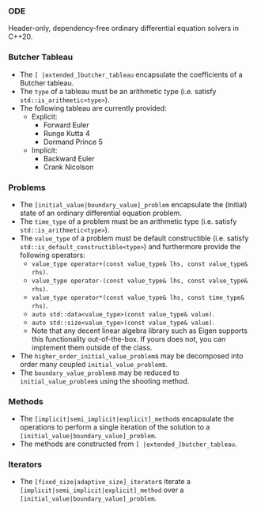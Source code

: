 ### ODE
Header-only, dependency-free ordinary differential equation solvers in C++20.

### Butcher Tableau
- The `[ |extended_]butcher_tableau` encapsulate the coefficients of a Butcher tableau. 
- The `type` of a tableau must be an arithmetic type (i.e. satisfy `std::is_arithmetic<type>`).
- The following tableau are currently provided:
  - Explicit:
    - Forward Euler
    - Runge Kutta 4
    - Dormand Prince 5
  - Implicit:
    - Backward Euler
    - Crank Nicolson

### Problems
- The `[initial_value|boundary_value]_problem` encapsulate the (initial) state of an ordinary differential equation problem.
- The `time_type`  of a problem must be an arithmetic type    (i.e. satisfy `std::is_arithmetic<type>`).
- The `value_type` of a problem must be default constructible (i.e. satisfy `std::is_default_constructible<type>`) and furthermore provide the following operators:
  - `value_type operator+(const value_type& lhs, const value_type& rhs)`.
  - `value_type operator-(const value_type& lhs, const value_type& rhs)`.
  - `value_type operator*(const value_type& lhs, const time_type&  rhs)`.
  - `auto std::data<value_type>(const value_type& value)`.
  - `auto std::size<value_type>(const value_type& value)`.
  - Note that any decent linear algebra library such as Eigen supports this functionality out-of-the-box. If yours does not, you can implement them outside of the class.
- The `higher_order_initial_value_problem`s may be decomposed into order many coupled `initial_value_problem`s.
- The `boundary_value_problem`s may be reduced to `initial_value_problem`s using the shooting method.

### Methods
- The `[implicit|semi_implicit|explicit]_method`s encapsulate the operations to perform a single iteration of the solution to a `[initial_value|boundary_value]_problem`.
- The methods are constructed from `[ |extended_]butcher_tableau`.

### Iterators
- The `[fixed_size|adaptive_size]_iterator`s iterate a `[implicit|semi_implicit|explicit]_method` over a `[initial_value|boundary_value]_problem`.